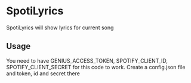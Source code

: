 SpotiLyrics
===========
SpotiLyrics will show lyrics for current song

Usage
-----
You need to have GENIUS_ACCESS_TOKEN, SPOTIFY_CLIENT_ID, SPOTIFY_CLIENT_SECRET for this code to work. Create a config.json file and token, id and secret there
